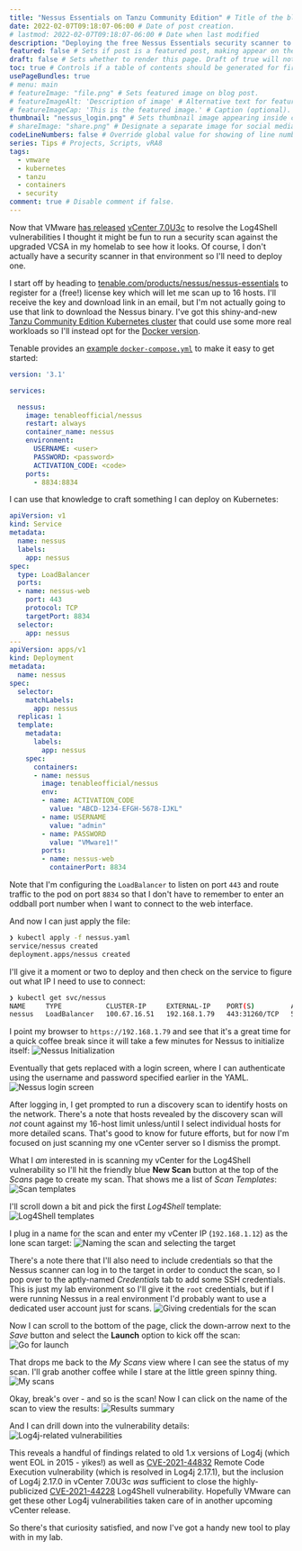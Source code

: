 ```yaml
---
title: "Nessus Essentials on Tanzu Community Edition" # Title of the blog post.
date: 2022-02-07T09:18:07-06:00 # Date of post creation.
# lastmod: 2022-02-07T09:18:07-06:00 # Date when last modified
description: "Deploying the free Nessus Essentials security scanner to a Tanzu Community Edition Kubernetes cluster in my homelab." # Description used for search engine.
featured: false # Sets if post is a featured post, making appear on the home page side bar.
draft: false # Sets whether to render this page. Draft of true will not be rendered.
toc: true # Controls if a table of contents should be generated for first-level links automatically.
usePageBundles: true
# menu: main
# featureImage: "file.png" # Sets featured image on blog post.
# featureImageAlt: 'Description of image' # Alternative text for featured image.
# featureImageCap: 'This is the featured image.' # Caption (optional).
thumbnail: "nessus_login.png" # Sets thumbnail image appearing inside card on homepage.
# shareImage: "share.png" # Designate a separate image for social media sharing.
codeLineNumbers: false # Override global value for showing of line numbers within code block.
series: Tips # Projects, Scripts, vRA8
tags:
  - vmware
  - kubernetes
  - tanzu
  - containers
  - security
comment: true # Disable comment if false.
---
```

Now that VMware [has released](https://blogs.vmware.com/vsphere/2022/01/announcing-availability-of-vsphere-7-update-3c.html) [vCenter 7.0U3c](https://docs.vmware.com/en/VMware-vSphere/7.0/rn/vsphere-vcenter-server-70u3c-release-notes.html) to resolve the Log4Shell vulnerabilities I thought it might be fun to run a security scan against the upgraded VCSA in my homelab to see how it looks. Of course, I don't actually have a security scanner in that environment so I'll need to deploy one.

I start off by heading to [tenable.com/products/nessus/nessus-essentials](https://www.tenable.com/products/nessus/nessus-essentials) to register for a (free!) license key which will let me scan up to 16 hosts. I'll receive the key and download link in an email, but I'm not actually going to use that link to download the Nessus binary. I've got this shiny-and-new [Tanzu Community Edition Kubernetes cluster](/tanzu-community-edition-k8s-homelab/) that could use some more real workloads so I'll instead opt for the [Docker version](https://hub.docker.com/r/tenableofficial/nessus).

Tenable provides an [example `docker-compose.yml`](https://community.tenable.com/s/article/Deploy-Nessus-docker-image-with-docker-compose) to make it easy to get started:
```yaml
version: '3.1'

services:

  nessus:
    image: tenableofficial/nessus
    restart: always
    container_name: nessus
    environment:
      USERNAME: <user>
      PASSWORD: <password>
      ACTIVATION_CODE: <code>
    ports:
      - 8834:8834
```

I can use that knowledge to craft something I can deploy on Kubernetes:
```yaml
apiVersion: v1
kind: Service
metadata:
  name: nessus
  labels:
    app: nessus
spec:
  type: LoadBalancer
  ports:
  - name: nessus-web
    port: 443
    protocol: TCP
    targetPort: 8834
  selector:
    app: nessus
---
apiVersion: apps/v1
kind: Deployment
metadata:
  name: nessus
spec:
  selector:
    matchLabels:
      app: nessus
  replicas: 1
  template:
    metadata:
      labels:
        app: nessus
    spec:
      containers:
      - name: nessus
        image: tenableofficial/nessus
        env:
        - name: ACTIVATION_CODE
          value: "ABCD-1234-EFGH-5678-IJKL"
        - name: USERNAME
          value: "admin"
        - name: PASSWORD
          value: "VMware1!"
        ports:
        - name: nessus-web
          containerPort: 8834
```

Note that I'm configuring the `LoadBalancer` to listen on port `443` and route traffic to the pod on port `8834` so that I don't have to remember to enter an oddball port number when I want to connect to the web interface. 

And now I can just apply the file:
```bash
❯ kubectl apply -f nessus.yaml
service/nessus created
deployment.apps/nessus created
```

I'll give it a moment or two to deploy and then check on the service to figure out what IP I need to use to connect:
```bash
❯ kubectl get svc/nessus
NAME     TYPE           CLUSTER-IP     EXTERNAL-IP    PORT(S)         AGE
nessus   LoadBalancer   100.67.16.51   192.168.1.79   443:31260/TCP   57s
```

I point my browser to `https://192.168.1.79` and see that it's a great time for a quick coffee break since it will take a few minutes for Nessus to initialize itself:
![Nessus Initialization](nessus_init.png)

Eventually that gets replaced with a login screen, where I can authenticate using the username and password specified earlier in the YAML.
![Nessus login screen](nessus_login.png)

After logging in, I get prompted to run a discovery scan to identify hosts on the network. There's a note that hosts revealed by the discovery scan will *not* count against my 16-host limit unless/until I select individual hosts for more detailed scans. That's good to know for future efforts, but for now I'm focused on just scanning my one vCenter server so I dismiss the prompt. 

 What I *am* interested in is scanning my vCenter for the Log4Shell vulnerability so I'll hit the friendly blue **New Scan** button at the top of the *Scans* page to create my scan. That shows me a list of *Scan Templates*:
![Scan templates](scan_templates.png)

I'll scroll down a bit and pick the first *Log4Shell* template:
![Log4Shell templates](log4shell_templates.png)

I plug in a name for the scan and enter my vCenter IP (`192.168.1.12`) as the lone scan target:
![Naming the scan and selecting the target](scan_setup_page_1.png)

There's a note there that I'll also need to include credentials so that the Nessus scanner can log in to the target in order to conduct the scan, so I pop over to the aptly-named *Credentials* tab to add some SSH credentials. This is just my lab environment so I'll give it the `root` credentials, but if I were running Nessus in a real environment I'd probably want to use a dedicated user account just for scans.
![Giving credentials for the scan](scan_setup_page2.png)

Now I can scroll to the bottom of the page, click the down-arrow next to the *Save* button and select the **Launch** option to kick off the scan:
![Go for launch](launch.png)

That drops me back to the *My Scans* view where I can see the status of my scan. I'll grab another coffee while I stare at the little green spinny thing.
![My scans](my_scans.gif)

Okay, break's over - and so is the scan! Now I can click on the name of the scan to view the results:
![Results summary](scan_results_summary.png)

And I can drill down into the vulnerability details:
![Log4j-related vulnerabilities](scan_results_log4j.png)

This reveals a handful of findings related to old 1.x versions of Log4j (which went EOL in 2015 - yikes!) as well as [CVE-2021-44832](https://nvd.nist.gov/vuln/detail/CVE-2021-44832) Remote Code Execution vulnerability (which is resolved in Log4j 2.17.1), but the inclusion of Log4j 2.17.0 in vCenter 7.0U3c *was* sufficient to close the highly-publicized [CVE-2021-44228](https://nvd.nist.gov/vuln/detail/CVE-2021-44228) Log4Shell vulnerability. Hopefully VMware can get these other Log4j vulnerabilities taken care of in another upcoming vCenter release.

So there's that curiosity satisfied, and now I've got a handy new tool to play with in my lab. 